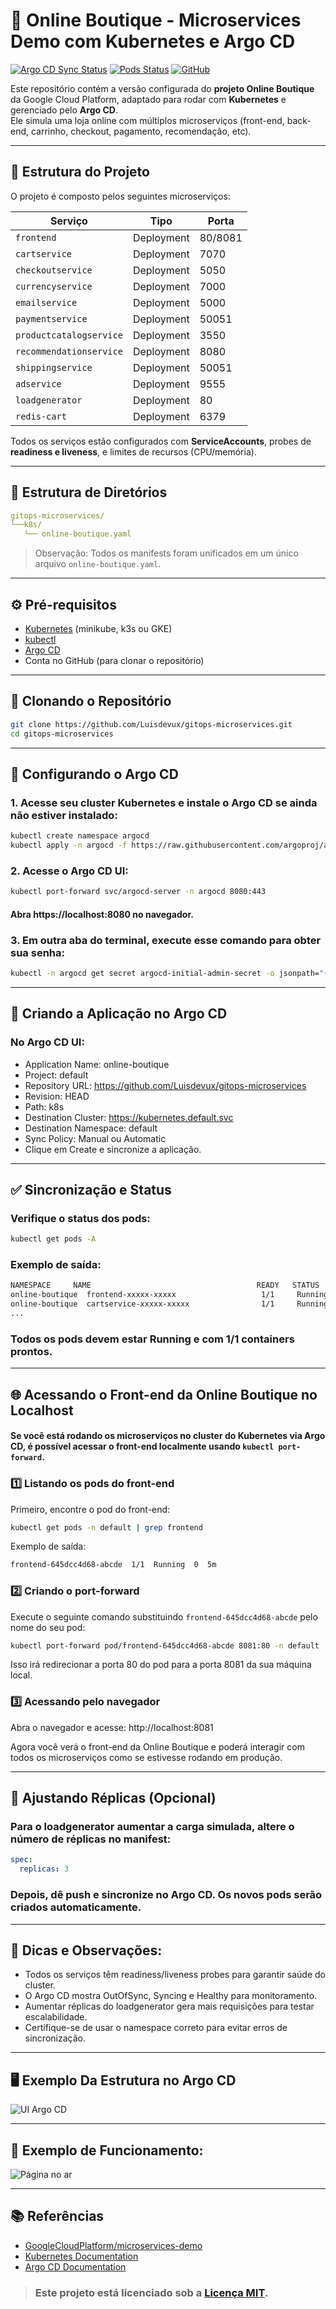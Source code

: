 # 🛒 Online Boutique - Microservices Demo com Kubernetes e Argo CD

[![Argo CD Sync Status](https://img.shields.io/badge/ArgoCD-Syncing-blue?style=flat-square)]()
[![Pods Status](https://img.shields.io/badge/Pods-Running-green?style=flat-square)]()
[![GitHub](https://img.shields.io/badge/GitHub-Repository-black?style=flat-square)]()

Este repositório contém a versão configurada do **projeto Online Boutique** da Google Cloud Platform, adaptado para rodar com **Kubernetes** e gerenciado pelo **Argo CD**.  
Ele simula uma loja online com múltiplos microserviços (front-end, back-end, carrinho, checkout, pagamento, recomendação, etc).

---

## 🚀 Estrutura do Projeto

O projeto é composto pelos seguintes microserviços:

| Serviço                  | Tipo         | Porta |
|--------------------------|-------------|-------|
| `frontend`               | Deployment  | 80/8081  |
| `cartservice`            | Deployment  | 7070  |
| `checkoutservice`        | Deployment  | 5050  |
| `currencyservice`        | Deployment  | 7000  |
| `emailservice`           | Deployment  | 5000  |
| `paymentservice`         | Deployment  | 50051 |
| `productcatalogservice`  | Deployment  | 3550  |
| `recommendationservice`  | Deployment  | 8080  |
| `shippingservice`        | Deployment  | 50051 |
| `adservice`              | Deployment  | 9555  |
| `loadgenerator`          | Deployment  | 80    |
| `redis-cart`             | Deployment  | 6379  |

Todos os serviços estão configurados com **ServiceAccounts**, probes de **readiness e liveness**, e limites de recursos (CPU/memória).

---

## 📂 Estrutura de Diretórios
```yaml
gitops-microservices/
└──k8s/
   └── online-boutique.yaml
```


> Observação: Todos os manifests foram unificados em um único arquivo `online-boutique.yaml`.

---

## ⚙️ Pré-requisitos

- [Kubernetes](https://kubernetes.io/docs/tasks/tools/) (minikube, k3s ou GKE)
- [kubectl](https://kubernetes.io/docs/tasks/tools/install-kubectl/)
- [Argo CD](https://argo-cd.readthedocs.io/en/stable/getting_started/)
- Conta no GitHub (para clonar o repositório)

---

## 💾 Clonando o Repositório

```bash
git clone https://github.com/Luisdevux/gitops-microservices.git
cd gitops-microservices
```

---

## 📌 Configurando o Argo CD

### 1. Acesse seu cluster Kubernetes e instale o Argo CD se ainda não estiver instalado:

```bash
kubectl create namespace argocd
kubectl apply -n argocd -f https://raw.githubusercontent.com/argoproj/argo-cd/stable/manifests/install.yaml
```

### 2. Acesse o Argo CD UI:

```bash
kubectl port-forward svc/argocd-server -n argocd 8080:443
```

#### Abra https://localhost:8080 no navegador.

### 3. Em outra aba do terminal, execute esse comando para obter sua senha:

```bash
kubectl -n argocd get secret argocd-initial-admin-secret -o jsonpath="{.data.password}" | base64 -d
```

---

## 📂 Criando a Aplicação no Argo CD

### No Argo CD UI:
- Application Name: online-boutique
- Project: default
- Repository URL: https://github.com/Luisdevux/gitops-microservices
- Revision: HEAD
- Path: k8s
- Destination Cluster: https://kubernetes.default.svc
- Destination Namespace: default
- Sync Policy: Manual ou Automatic
- Clique em Create e sincronize a aplicação.

---

## ✅ Sincronização e Status

### Verifique o status dos pods:

```bash
kubectl get pods -A
```

### Exemplo de saída:

```bash
NAMESPACE     NAME                                     READY   STATUS
online-boutique  frontend-xxxxx-xxxxx                   1/1     Running
online-boutique  cartservice-xxxxx-xxxxx                1/1     Running
...
```

### Todos os pods devem estar Running e com 1/1 containers prontos.

---

## 🌐 Acessando o Front-end da Online Boutique no Localhost

#### Se você está rodando os microserviços no cluster do Kubernetes via Argo CD, é possível acessar o front-end localmente usando `kubectl port-forward`.  

### 1️⃣ Listando os pods do front-end

Primeiro, encontre o pod do front-end:

```bash
kubectl get pods -n default | grep frontend
```

Exemplo de saída:
```bash
frontend-645dcc4d68-abcde  1/1  Running  0  5m
```

### 2️⃣ Criando o port-forward
Execute o seguinte comando substituindo `frontend-645dcc4d68-abcde` pelo nome do seu pod:

```bash
kubectl port-forward pod/frontend-645dcc4d68-abcde 8081:80 -n default
```
Isso irá redirecionar a porta 80 do pod para a porta 8081 da sua máquina local.

### 3️⃣ Acessando pelo navegador
Abra o navegador e acesse:
http://localhost:8081

Agora você verá o front-end da Online Boutique e poderá interagir com todos os microserviços como se estivesse rodando em produção.

---

## 🔧 Ajustando Réplicas (Opcional)

### Para o loadgenerator aumentar a carga simulada, altere o número de réplicas no manifest:

```yaml
spec:
  replicas: 3
```

### Depois, dê push e sincronize no Argo CD. Os novos pods serão criados automaticamente.

---

## 📌 Dicas e Observações:
- Todos os serviços têm readiness/liveness probes para garantir saúde do cluster.
- O Argo CD mostra OutOfSync, Syncing e Healthy para monitoramento.
- Aumentar réplicas do loadgenerator gera mais requisições para testar escalabilidade.
- Certifique-se de usar o namespace correto para evitar erros de sincronização.

---

## 🖥️ Exemplo Da Estrutura no Argo CD

![UI Argo CD](./img/Arvore-argocd.png)

---

## 🧪 Exemplo de Funcionamento:

![Página no ar](./img/Deploy-Kubernets.png)

---

## 📚 Referências
- [GoogleCloudPlatform/microservices-demo](https://github.com/GoogleCloudPlatform/microservices-demo)
- [Kubernetes Documentation](https://kubernetes.io/docs/home/)
- [Argo CD Documentation](https://argo-cd.readthedocs.io/en/stable/)

> ### Este projeto está licenciado sob a [Licença MIT](./LICENSE).